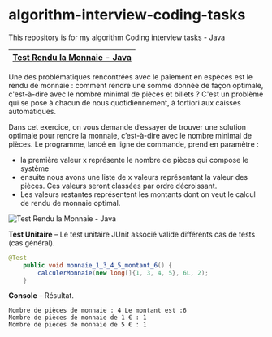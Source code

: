 # algorithm-interview-coding-tasks
 This repository is for my algorithm Coding interview tasks - Java
 
 | [Test Rendu la Monnaie - Java](https://github.com/FaycelBouslahi/algorithm-interview-coding-tasks/blob/main/src/com/faycel/algo/AlgoRenduMonnaie.java)  | 
|----------|

Une des problématiques rencontrées avec le paiement en espèces est le rendu de monnaie : comment rendre une somme donnée de façon optimale, c'est-à-dire avec le nombre minimal de pièces et billets ? C'est un problème qui se pose à chacun de nous quotidiennement, à fortiori aux caisses automatiques.

Dans cet exercice, on vous demande d’essayer de trouver une solution optimale pour rendre la monnaie, c’est-à-dire avec le nombre minimal de pièces. Le programme, lancé en ligne de commande, prend en paramètre :
-	la première valeur x représente le nombre de pièces qui compose le système
-	ensuite nous avons une liste de x valeurs représentant la valeur des pièces. Ces valeurs seront classées par ordre décroissant.
-	Les valeurs restantes représentent les montants dont on veut le calcul de rendu de monnaie optimal.

![Test Rendu la Monnaie - Java](https://zupimages.net/up/22/10/y3xo.gif)

**Test Unitaire** – Le test unitaire JUnit associé valide différents cas de tests (cas général).

```java
@Test
    public void monnaie_1_3_4_5_montant_6() {
        calculerMonnaie(new long[]{1, 3, 4, 5}, 6L, 2);
    }
```
**Console** – Résultat.

```console
Nombre de pièces de monnaie : 4 Le montant est :6
Nombre de pièces de monnaie de 1 € : 1
Nombre de pièces de monnaie de 5 € : 1
```

